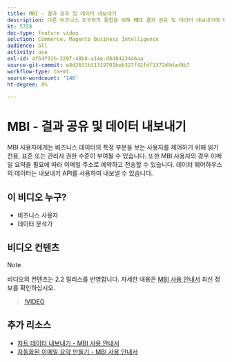 ```yaml
---
title: MBI - 결과 공유 및 데이터 내보내기
description: 다른 비즈니스 도구와의 통합을 위해 MBI 결과 공유 및 데이터 내보내기에 대해 알아봅니다.
kt: 5728
doc-type: feature video
solution: Commerce, Magento Business Intelligence
audience: all
activity: use
exl-id: 4f54f92b-329f-48b8-a14e-d6d8423446aa
source-git-commit: e8d2631b31319701beb327f42fdf1372d9dad9b7
workflow-type: tm+mt
source-wordcount: '146'
ht-degree: 0%

---
```


# MBI - 결과 공유 및 데이터 내보내기

MBI 사용자에게는 비즈니스 데이터의 특정 부분을 보는 사용자를 제어하기 위해 읽기 전용, 표준 또는 관리자 권한 수준이 부여될 수 있습니다. 또한 MBI 사용자의 경우 이메일 요약을 필요에 따라 이메일 주소로 예약하고 전송할 수 있습니다. 데이터 웨어하우스의 데이터는 내보내기 API를 사용하여 내보낼 수 있습니다.

## 이 비디오 누구?

- 비즈니스 사용자
- 데이터 분석가

## 비디오 컨텐츠

>[!NOTE]
>
>비디오의 컨텐츠는 2.2 릴리스를 반영합니다. 자세한 내용은 [MBI 사용 안내서](https://experienceleague.adobe.com/docs/commerce-business-intelligence/mbi/guide-overview.html) 최신 정보를 확인하십시오.

>[!VIDEO](https://video.tv.adobe.com/v/35983?quality=12&learn=on)

## 추가 리소스

- [차트 데이터 내보내기 - MBI 사용 안내서](https://experienceleague.adobe.com/docs/commerce-business-intelligence/mbi/build/share/exp-chart-dash.html)
- [자동화된 이메일 요약 만들기 - MBI 사용 안내서](https://experienceleague.adobe.com/docs/commerce-business-intelligence/mbi/build/share/email-summaries.html)
